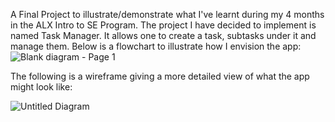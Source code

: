 A Final Project to illustrate/demonstrate what I've learnt during my 4 months in the ALX Intro to SE Program.
The project I have decided to implement is named Task Manager. It allows one to create a task, subtasks under it and manage them.
Below is a flowchart to illustrate how I envision the app:
![Blank diagram - Page 1](https://github.com/icareus1/alx_capstone_project/assets/79919003/d34c82f1-744e-451c-9fb5-25c5bf617777)

The following is a wireframe giving a more detailed view of what the app might look like:

![Untitled Diagram](https://github.com/icareus1/alx_capstone_project/assets/79919003/9dab9fa1-4d4c-4449-bf5d-9d1d20a0ce9f)